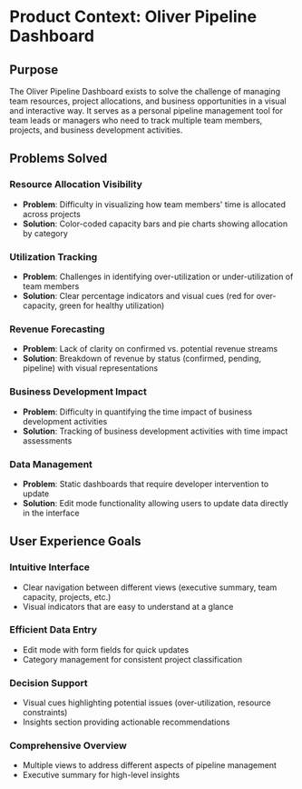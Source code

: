 # Product Context: Oliver Pipeline Dashboard

## Purpose
The Oliver Pipeline Dashboard exists to solve the challenge of managing team resources, project allocations, and business opportunities in a visual and interactive way. It serves as a personal pipeline management tool for team leads or managers who need to track multiple team members, projects, and business development activities.

## Problems Solved

### Resource Allocation Visibility
- **Problem**: Difficulty in visualizing how team members' time is allocated across projects
- **Solution**: Color-coded capacity bars and pie charts showing allocation by category

### Utilization Tracking
- **Problem**: Challenges in identifying over-utilization or under-utilization of team members
- **Solution**: Clear percentage indicators and visual cues (red for over-capacity, green for healthy utilization)

### Revenue Forecasting
- **Problem**: Lack of clarity on confirmed vs. potential revenue streams
- **Solution**: Breakdown of revenue by status (confirmed, pending, pipeline) with visual representations

### Business Development Impact
- **Problem**: Difficulty in quantifying the time impact of business development activities
- **Solution**: Tracking of business development activities with time impact assessments

### Data Management
- **Problem**: Static dashboards that require developer intervention to update
- **Solution**: Edit mode functionality allowing users to update data directly in the interface

## User Experience Goals

### Intuitive Interface
- Clear navigation between different views (executive summary, team capacity, projects, etc.)
- Visual indicators that are easy to understand at a glance

### Efficient Data Entry
- Edit mode with form fields for quick updates
- Category management for consistent project classification

### Decision Support
- Visual cues highlighting potential issues (over-utilization, resource constraints)
- Insights section providing actionable recommendations

### Comprehensive Overview
- Multiple views to address different aspects of pipeline management
- Executive summary for high-level insights
